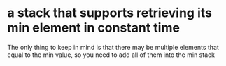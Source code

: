 # a stack that supports retrieving its min element in constant time
The only thing to keep in mind is that there may be multiple elements that equal to the min value, so you need to add all of them into the min stack